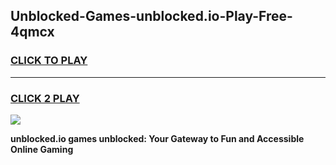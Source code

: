 
## Unblocked-Games-unblocked.io-Play-Free-4qmcx
<h3>
<a href="https://premium76.site?title=unblocked.io&ref=18A1">CLICK TO PLAY</a></h3>
<hr>

<h3>
<a href="https://premium76.site?title=unblocked.io&ref=18A1">CLICK 2 PLAY</a>
  
</h3>

<a href="https://premium76.site?title=unblocked.io&ref=18A1"><img src="https://clearcache.store/games.png"></a>


**unblocked.io games unblocked: Your Gateway to Fun and Accessible Online Gaming**
